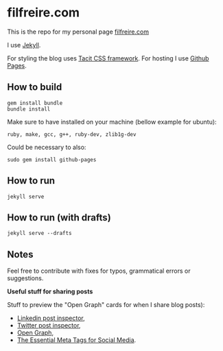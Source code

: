 # filfreire.com

This is the repo for my personal page [filfreire.com](https://filfreire.com)

I use [Jekyll](https://jekyllrb.com/).

For styling the blog uses [Tacit CSS framework](https://yegor256.github.io/tacit/). For hosting I use [Github Pages](https://pages.github.com/).

## How to build

```
gem install bundle
bundle install
```

Make sure to have installed on your machine (bellow example for ubuntu):
```
ruby, make, gcc, g++, ruby-dev, zlib1g-dev
```

Could be necessary to also:
```
sudo gem install github-pages
```

## How to run

```
jekyll serve
```

## How to run (with drafts)

```
jekyll serve --drafts
```

## Notes

Feel free to contribute with fixes for typos, grammatical errors or suggestions.

**Useful stuff for sharing posts**

Stuff to preview the "Open Graph" cards for when I share blog posts):
- [Linkedin post inspector](https://www.linkedin.com/post-inspector/inspect/),
- [Twitter post inspector](https://cards-dev.twitter.com/validator),
- [Open Graph](https://ogp.me/),
- [The Essential Meta Tags for Social Media](https://css-tricks.com/essential-meta-tags-social-media/).
